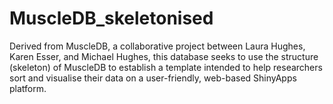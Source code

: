 # MuscleDB_skeletonised
Derived from MuscleDB, a collaborative project between Laura Hughes, Karen Esser, and Michael Hughes, this database seeks to use the structure (skeleton) of MuscleDB to establish a template intended to help researchers sort and visualise their data on a user-friendly, web-based ShinyApps platform.
